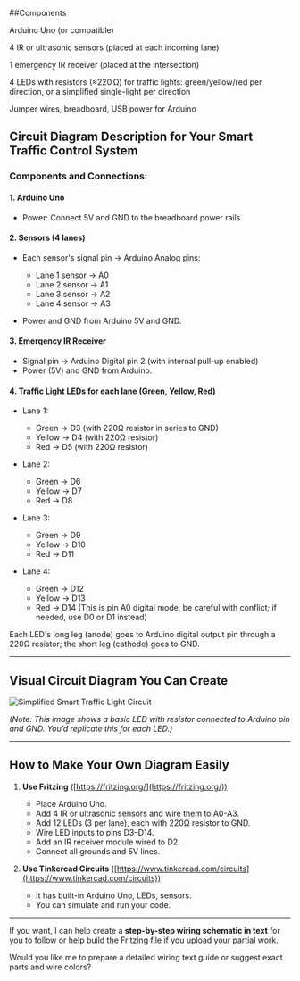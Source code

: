 ##Components

Arduino Uno (or compatible)

4 IR or ultrasonic sensors (placed at each incoming lane)

1 emergency IR receiver (placed at the intersection)

4 LEDs with resistors (≈220 Ω) for traffic lights: green/yellow/red per direction, or a simplified single-light per direction

Jumper wires, breadboard, USB power for Arduino


## Circuit Diagram Description for Your Smart Traffic Control System

### Components and Connections:

#### 1. **Arduino Uno**

* Power: Connect 5V and GND to the breadboard power rails.

#### 2. **Sensors (4 lanes)**

* Each sensor's signal pin → Arduino Analog pins:

  * Lane 1 sensor → A0
  * Lane 2 sensor → A1
  * Lane 3 sensor → A2
  * Lane 4 sensor → A3
* Power and GND from Arduino 5V and GND.

#### 3. **Emergency IR Receiver**

* Signal pin → Arduino Digital pin 2 (with internal pull-up enabled)
* Power (5V) and GND from Arduino.

#### 4. **Traffic Light LEDs for each lane (Green, Yellow, Red)**

* Lane 1:

  * Green → D3 (with 220Ω resistor in series to GND)
  * Yellow → D4 (with 220Ω resistor)
  * Red → D5 (with 220Ω resistor)
* Lane 2:

  * Green → D6
  * Yellow → D7
  * Red → D8
* Lane 3:

  * Green → D9
  * Yellow → D10
  * Red → D11
* Lane 4:

  * Green → D12
  * Yellow → D13
  * Red → D14 (This is pin A0 digital mode, be careful with conflict; if needed, use D0 or D1 instead)

Each LED's long leg (anode) goes to Arduino digital output pin through a 220Ω resistor; the short leg (cathode) goes to GND.

---

## Visual Circuit Diagram You Can Create

![Simplified Smart Traffic Light Circuit](https://cdn-learn.adafruit.com/assets/assets/000/074/243/large1024/ledcircuit_bb.png?1654221307)

*(Note: This image shows a basic LED with resistor connected to Arduino pin and GND. You’d replicate this for each LED.)*

---

## How to Make Your Own Diagram Easily

1. **Use Fritzing** ([https://fritzing.org/](https://fritzing.org/))

   * Place Arduino Uno.
   * Add 4 IR or ultrasonic sensors and wire them to A0-A3.
   * Add 12 LEDs (3 per lane), each with 220Ω resistor to GND.
   * Wire LED inputs to pins D3–D14.
   * Add an IR receiver module wired to D2.
   * Connect all grounds and 5V lines.

2. **Use Tinkercad Circuits** ([https://www.tinkercad.com/circuits](https://www.tinkercad.com/circuits))

   * It has built-in Arduino Uno, LEDs, sensors.
   * You can simulate and run your code.

---

If you want, I can help create a **step-by-step wiring schematic in text** for you to follow or help build the Fritzing file if you upload your partial work.

Would you like me to prepare a detailed wiring text guide or suggest exact parts and wire colors?
